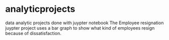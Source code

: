 # analyticprojects
data analytic projects done with juypter notebook
The Employee resignation juypter project uses a bar graph to show what kind of employees resign because of dissatisfaction.
